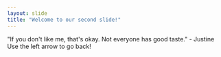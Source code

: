```yaml
---
layout: slide
title: "Welcome to our second slide!"
---
```

"If you don't like me, that's okay. Not everyone has good taste." - Justine
Use the left arrow to go back!
